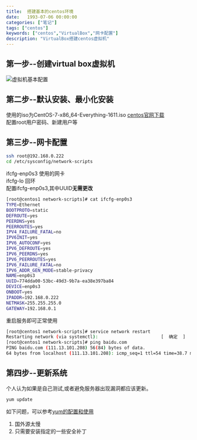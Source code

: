```yaml
---
title:  搭建基本的centos环境
date:   1993-07-06 00:00:00 
categories: ["笔记"]
tags: ["centos"]
keywords: ["centos","VirtualBox","网卡配置"]
description: "VirtualBox搭建centos虚拟机"
---
```




第一步--创建virtual box虚拟机  
---
![虚拟机基本配置](/images/centos/搭建基本的环境_1.jpg)

第二步--默认安装、最小化安装  
---
使用的iso为CentOS-7-x86_64-Everything-1611.iso
[centos官网下载](https:www.centos.org/download/)  
配置root用户密码、新建用户等  

第三步--网卡配置  
---
```bash
ssh root@192.168.0.222
cd /etc/sysconfig/network-scripts 
``` 
ifcfg-enp0s3   使用的网卡  
ifcfg-lo       回环  
配置ifcfg-enp0s3,其中UUID**无需更改**
```bash
[root@centos1 network-scripts]# cat ifcfg-enp0s3 
TYPE=Ethernet
BOOTPROTO=static
DEFROUTE=yes
PEERDNS=yes
PEERROUTES=yes
IPV4_FAILURE_FATAL=no
IPV6INIT=yes
IPV6_AUTOCONF=yes
IPV6_DEFROUTE=yes
IPV6_PEERDNS=yes
IPV6_PEERROUTES=yes
IPV6_FAILURE_FATAL=no
IPV6_ADDR_GEN_MODE=stable-privacy
NAME=enp0s3
UUID=774dda00-53bc-49d3-9b7a-ea38e397ba84
DEVICE=enp0s3
ONBOOT=yes
IPADDR=192.168.0.222
NETMASK=255.255.255.0
GATEWAY=192.168.0.1
```
重启服务即可正常使用
```bash
[root@centos1 network-scripts]# service network restart
Restarting network (via systemctl):                        [  确定  ]
[root@centos1 network-scripts]# ping baidu.com
PING baidu.com (111.13.101.208) 56(84) bytes of data.
64 bytes from localhost (111.13.101.208): icmp_seq=1 ttl=54 time=38.7 ms
```
  
第四步--更新系统  
---
个人认为如果是自己测试,或者避免服务器出现漏洞都应该更新。  
```bash
yum update
```
如下问题，可以参考[yum的配置和使用](https://a805429509.github.io/2017/07/19/yum%E7%9A%84%E9%85%8D%E7%BD%AE%E5%92%8C%E4%BD%BF%E7%94%A8/)  

1. 国外源太慢
2. 只需要安装指定的一些安全补丁  

